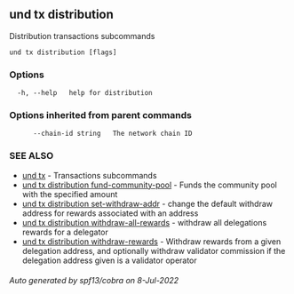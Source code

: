 ## und tx distribution

Distribution transactions subcommands

```
und tx distribution [flags]
```

### Options

```
  -h, --help   help for distribution
```

### Options inherited from parent commands

```
      --chain-id string   The network chain ID
```

### SEE ALSO

* [und tx](und_tx.md)	 - Transactions subcommands
* [und tx distribution fund-community-pool](und_tx_distribution_fund-community-pool.md)	 - Funds the community pool with the specified amount
* [und tx distribution set-withdraw-addr](und_tx_distribution_set-withdraw-addr.md)	 - change the default withdraw address for rewards associated with an address
* [und tx distribution withdraw-all-rewards](und_tx_distribution_withdraw-all-rewards.md)	 - withdraw all delegations rewards for a delegator
* [und tx distribution withdraw-rewards](und_tx_distribution_withdraw-rewards.md)	 - Withdraw rewards from a given delegation address, and optionally withdraw validator commission if the delegation address given is a validator operator

###### Auto generated by spf13/cobra on 8-Jul-2022

